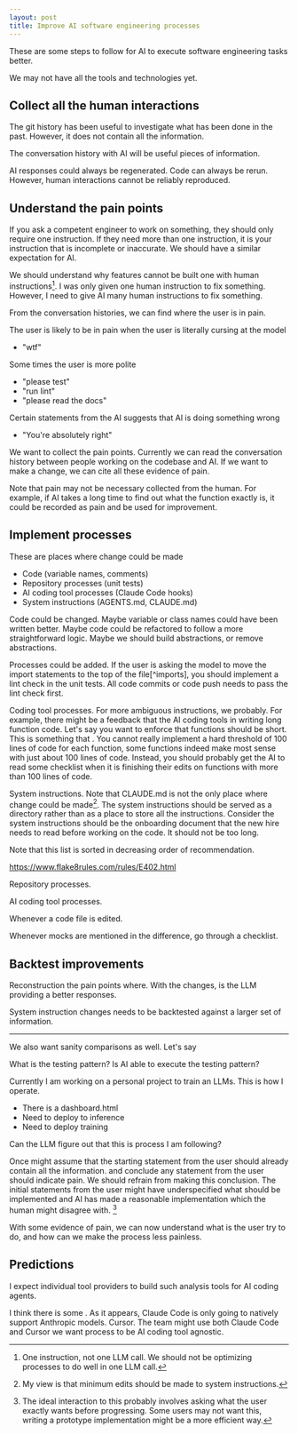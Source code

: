 ```yaml
---
layout: post
title: Improve AI software engineering processes
---
```

These are some steps to follow for AI to execute software engineering tasks better.

We may not have all the tools and technologies yet.





## Collect all the human interactions

The git history has been useful to investigate what has been done in the past. However, it does not contain all the information.

The conversation history with AI will be useful pieces of information.

AI responses could always be regenerated. Code can always be rerun. However, human interactions cannot be reliably reproduced.



## Understand the pain points

If you ask a competent engineer to work on something, they should only require one instruction. If they need more than one instruction, it is your instruction that is incomplete or inaccurate. We should have a similar expectation for AI.

We should understand why features cannot be built one with human instructions[^counting-instructions]. I was only given one human instruction to fix something. However, I need to give AI many human instructions to fix something.

[^counting-instructions]: One instruction, not one LLM call. We should not be optimizing processes to do well in one LLM call.


From the conversation histories, we can find where the user is in pain.

The user is likely to be in pain when the user is literally cursing at the model
 - "wtf"

Some times the user is more polite
 - "please test"
 - "run lint"
 - "please read the docs"

Certain statements from the AI suggests that AI is doing something wrong
- "You're absolutely right"

We want to collect the pain points. Currently we can read the conversation history between people working on the codebase and AI. If we want to make a change, we can cite all these evidence of pain.

Note that pain may not be necessary collected from the human. For example, if AI takes a long time to find out what the function exactly is, it could be recorded as pain and be used for improvement.



## Implement processes

These are places where change could be made

- Code (variable names, comments)
- Repository processes (unit tests)
- AI coding tool processes (Claude Code hooks)
- System instructions (AGENTS.md, CLAUDE.md)

Code could be changed. Maybe variable or class names could have been written better. Maybe code could be refactored to follow a more straightforward logic. Maybe we should build abstractions, or remove abstractions.

Processes could be added. If the user is asking the model to move the import statements to the top of the file[^imports], you should implement a lint check in the unit tests. All code commits or code push needs to pass the lint check first.

Coding tool processes. For more ambiguous instructions, we probably. For example, there might be a feedback that the AI coding tools in writing long function code. Let's say you want to enforce that functions should be short. This is something that . You cannot really implement a hard threshold of 100 lines of code for each function, some functions indeed make most sense with just about 100 lines of code. Instead, you should probably get the AI to read some checklist when it is finishing their edits on functions with more than 100 lines of code.

System instructions. Note that CLAUDE.md is not the only place where change could be made[^system-instructions]. The system instructions should be served as a directory rather than as a place to store all the instructions. Consider the system instructions should be the onboarding document that the new hire needs to read before working on the code. It should not be too long.

Note that this list is sorted in decreasing order of recommendation.


https://www.flake8rules.com/rules/E402.html

Repository processes.

AI coding tool processes.



[^system-instructions]: My view is that minimum edits should be made to system instructions.


Whenever a code file is edited.

Whenever mocks are mentioned in the difference, go through a checklist.






## Backtest improvements

Reconstruction the pain points where. With the changes, is the LLM providing a better responses.

System instruction changes needs to be backtested against a larger set of information.




---


We also want sanity comparisons as well. Let's say 




What is the testing pattern? Is AI able to execute the testing pattern?

Currently I am working on a personal project to train an LLMs. This is how I operate.

- There is a dashboard.html
- Need to deploy to inference
- Need to deploy training

Can the LLM figure out that this is process I am following?





Once might assume that the starting statement from the user should already contain all the information. and conclude any statement from the user should indicate pain. We should refrain from making this conclusion. The initial statements from the user might have underspecified what should be implemented and AI has made a reasonable implementation which the human might disagree with. [^3]

[^3]: The ideal interaction to this probably involves asking what the user exactly wants before progressing. Some users may not want this, writing a prototype implementation might be a more efficient way.

With some evidence of pain, we can now understand what is the user try to do, and how can we make the process less painless.









## Predictions

I expect individual tool providers to build such analysis tools for AI coding agents.

I think there is some . As it appears, Claude Code is only going to natively support Anthropic models. Cursor. The team might use both Claude Code and Cursor we want process to be AI coding tool agnostic.







